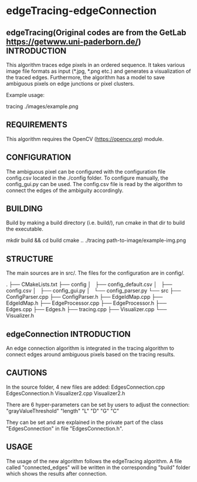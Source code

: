 # edgeTracing-edgeConnection

edgeTracing(Original codes are from the GetLab https://getwww.uni-paderborn.de/)
INTRODUCTION
------------

This algorithm traces edge pixels in an ordered sequence. It takes various image file formats as input (*.jpg, *.png etc.) and generates a visualization of the traced edges. Furthermore, the algorithm has a model to save ambiguous pixels on edge junctions or pixel clusters. 

Example usage:

tracing ./images/example.png 

REQUIREMENTS
------------

This algorithm requires the OpenCV (https://opencv.org) module.

CONFIGURATION
-------------

The ambiguous pixel can be configured with the configuration file config.csv located in the ./config folder. To configure manually, the config_gui.py can be used. The config.csv file is read by the algorithm to connect the edges of the ambiguity accordingly.

BUILDING
-------------
Build by making a build directory (i.e. build/), run cmake in that dir to build the executable.

mkdir build && cd build
cmake ..
./tracing path-to-image/example-img.png

STRUCTURE
-------------
The main sources are in src/. The files for the configuration are in config/.

.
├── CMakeLists.txt
├── config
│   ├── config_default.csv
│   ├── config.csv
│   ├── config_gui.py
│   └── config_parser.py
└── src
    ├── ConfigParser.cpp
    ├── ConfigParser.h
    ├── EdgeIdMap.cpp
    ├── EdgeIdMap.h
    ├── EdgeProcessor.cpp
    ├── EdgeProcessor.h
    ├── Edges.cpp
    ├── Edges.h
    ├── tracing.cpp
    ├── Visualizer.cpp
    └── Visualizer.h
    
edgeConnection
INTRODUCTION
------------
An edge connection algorithm is integrated in the tracing algorithm to connect edges around ambiguous pixels based on the tracing results.

CAUTIONS
------------
In the source folder, 4 new files are added: 
EdgesConnection.cpp
EdgesConnection.h
Visualizer2.cpp
Visualizer2.h

There are 6 hyper-parameters can be set by users to adjust the connection: 
"grayValueThreshold"
"length"
"L"
"D"
"G"
"C"

They can be set and are explained in the private part of the class "EdgesConnection" in file "EdgesConnection.h".

USAGE
------------
The usage of the new algorithm follows the edgeTracing algorithm.
A file called "connected_edges" will be written in the corresponding "build" folder which shows the results after connection.
